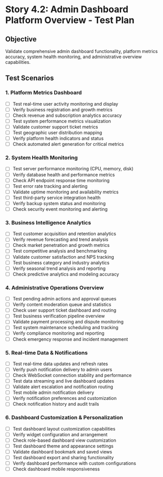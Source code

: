 # Story 4.2: Admin Dashboard Platform Overview - Test Plan

## Objective
Validate comprehensive admin dashboard functionality, platform metrics accuracy, system health monitoring, and administrative overview capabilities.

## Test Scenarios

### 1. Platform Metrics Dashboard
- [ ] Test real-time user activity monitoring and display
- [ ] Verify business registration and growth metrics
- [ ] Check revenue and subscription analytics accuracy
- [ ] Test system performance metrics visualization
- [ ] Validate customer support ticket metrics
- [ ] Test geographic user distribution mapping
- [ ] Verify platform health indicators and status
- [ ] Check automated alert generation for critical metrics

### 2. System Health Monitoring
- [ ] Test server performance monitoring (CPU, memory, disk)
- [ ] Verify database health and performance metrics
- [ ] Check API endpoint response time monitoring
- [ ] Test error rate tracking and alerting
- [ ] Validate uptime monitoring and availability metrics
- [ ] Test third-party service integration health
- [ ] Verify backup system status and monitoring
- [ ] Check security event monitoring and alerting

### 3. Business Intelligence Analytics
- [ ] Test customer acquisition and retention analytics
- [ ] Verify revenue forecasting and trend analysis
- [ ] Check market penetration and growth metrics
- [ ] Test competitive analysis and benchmarking
- [ ] Validate customer satisfaction and NPS tracking
- [ ] Test business category and industry analytics
- [ ] Verify seasonal trend analysis and reporting
- [ ] Check predictive analytics and modeling accuracy

### 4. Administrative Operations Overview
- [ ] Test pending admin actions and approval queues
- [ ] Verify content moderation queue and statistics
- [ ] Check user support ticket dashboard and routing
- [ ] Test business verification pipeline overview
- [ ] Validate payment processing and dispute monitoring
- [ ] Test system maintenance scheduling and tracking
- [ ] Verify compliance monitoring and reporting
- [ ] Check emergency response and incident management

### 5. Real-time Data & Notifications
- [ ] Test real-time data updates and refresh rates
- [ ] Verify push notification delivery to admin users
- [ ] Check WebSocket connection stability and performance
- [ ] Test data streaming and live dashboard updates
- [ ] Validate alert escalation and notification routing
- [ ] Test mobile admin notification delivery
- [ ] Verify notification preferences and customization
- [ ] Check notification history and audit trails

### 6. Dashboard Customization & Personalization
- [ ] Test dashboard layout customization capabilities
- [ ] Verify widget configuration and arrangement
- [ ] Check role-based dashboard view customization
- [ ] Test dashboard theme and appearance settings
- [ ] Validate dashboard bookmark and saved views
- [ ] Test dashboard export and sharing functionality
- [ ] Verify dashboard performance with custom configurations
- [ ] Check dashboard mobile responsiveness